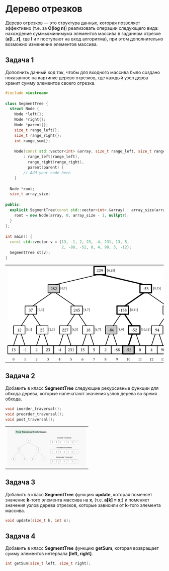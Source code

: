 # Дерево отрезков
Дерево отрезков — это структура данных, которая позволяет эффективно (т.е. за **O(log n)**) реализовать операции следующего вида: нахождение суммы/минимума элементов массива в заданном отрезке (**a[l...r]**, где **l** и **r** поступают на вход алгоритма), при этом дополнительно возможно изменение элементов массива.

## Задача 1

Дополнить данный код так, чтобы для входного массива
было создано показанное на картинке дерево отрезков,
где каждый узел дерва хранит сумму элементов своего отрезка.

```c++
#include <iostream>

class SegmentTree {
  struct Node {
    Node *left{};
    Node *right{};
    Node *parent{};
    size_t range_left{};
    size_t range_right{};
    int range_sum{};

    Node(const std::vector<int> &array, size_t range_left, size_t range_right, Node *parent)
        : range_left(range_left),
          range_right(range_right),
          parent(parent) {
        // Add your code here
    }

  Node *root;
  size_t array_size;

public:
  explicit SegmentTree(const std::vector<int> &array) : array_size(array.size()) {
    root = new Node(array, 0, array_size - 1, nullptr);
  }
};

int main() {
  const std::vector v = {13, -1, 2, 23, -4, 231, 13, 5,
                         2, -88, -52, 0, 4, 90, 3, -12};
  SegmentTree st(v);
}
```

<table><tr><td>
<img src="../img/st1.png" alt="Example" title="Example" style="display: inline-block; margin: 0 auto; max-width: 600px; max-height: 600px">
</td></tr></table>

## Задача 2
Добавить в класс **SegmentTree** следующие рекурсивные функции для обхода дерева,
которые напечатают значения узлов дерева во время обхода.
```c++
void inorder_traversal();
void preorder_traversal();
void post_traversal();
```

<table><tr><td>
<img src="../img/traversal.png" alt="Example" title="Example" style="display: inline-block; margin: 0 auto; max-width: 250px; max-height: 250px">
</td></tr></table>

## Задача 3
Добавить в класс **SegmentTree** функцию **update**, которая поменяет значение **k**-того элемента массива на **x**,
(т.е. **a[k] = x;**) и поменяет значения узлов дерева отрезков, которые зависили от **k**-того элемента массива.
```c++
void update(size_t k, int x);
```

## Задача 4
Добавить в класс **SegmentTree** функцию **getSum**, которая возвращает сумму элементов интервала **[left, right]**.
```c++
int getSum(size_t left, size_t right);
```
